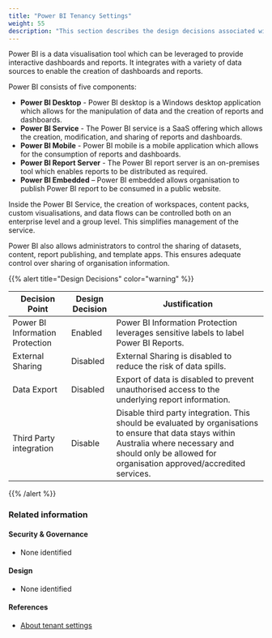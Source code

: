```yaml
---
title: "Power BI Tenancy Settings"
weight: 55
description: "This section describes the design decisions associated with configuring Power BI within the Power BI Admin Portal for system(s) built using ASD's Blueprint for Secure Cloud."
---
```

Power BI is a data visualisation tool which can be leveraged to provide interactive dashboards and reports. It integrates with a variety of data sources to enable the creation of dashboards and reports.

Power BI consists of five components:

* **Power BI Desktop** - Power BI desktop is a Windows desktop application which allows for the manipulation of data and the creation of reports and dashboards.
* **Power BI Service** - The Power BI service is a SaaS offering which allows the creation, modification, and sharing of reports and dashboards.
* **Power BI Mobile** - Power BI mobile is a mobile application which allows for the consumption of reports and dashboards.
* **Power BI Report Server** - The Power BI report server is an on-premises tool which enables reports to be distributed as required.
* **Power BI Embedded** – Power BI embedded allows organisation to publish Power BI report to be consumed in a public website.

Inside the Power BI Service, the creation of workspaces, content packs, custom visualisations, and data flows can be controlled both on an enterprise level and a group level. This simplifies management of the service.

Power BI also allows administrators to control the sharing of datasets, content, report publishing, and template apps. This ensures adequate control over sharing of organisation information.

{{% alert title="Design Decisions" color="warning" %}}

| Decision Point                  | Design Decision | Justification                                                                                                                                                                                                   |
|---------------------------------|-----------------|-----------------------------------------------------------------------------------------------------------------------------------------------------------------------------------------------------------------|
| Power BI Information Protection | Enabled         | Power BI Information Protection leverages sensitive labels to label Power BI Reports.                                                                                                                           |
| External Sharing                | Disabled        | External Sharing is disabled to reduce the risk of data spills.                                                                                                                                                 |
| Data Export                     | Disabled        | Export of data is disabled to prevent unauthorised access to the underlying report information.                                                                                                                 |
| Third Party integration         | Disable         | Disable third party integration. This should be evaluated by organisations to ensure that data stays within Australia where necessary and should only be allowed for organisation approved/accredited services. |

{{% /alert %}}

### Related information

#### Security & Governance

* None identified

#### Design

* None identified

#### References

* [About tenant settings](https://learn.microsoft.com/power-bi/admin/service-admin-portal-about-tenant-settings)
